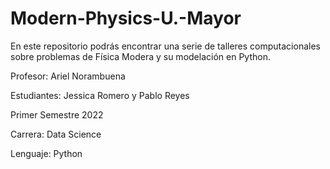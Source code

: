 # Modern-Physics-U.-Mayor

En este repositorio podrás encontrar una serie de talleres computacionales sobre problemas de Física Modera y su modelación en Python.


Profesor: Ariel Norambuena

Estudiantes: Jessica Romero y Pablo Reyes

Primer Semestre 2022

Carrera: Data Science

Lenguaje: Python



